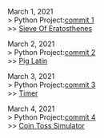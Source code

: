 March 1, 2021  
	> Python Project:[commit 1](https://github.com/NaYrA-IaR/PythonProjects/commit/b510a89c449efe0bf3e2e9708434b582f42caa86)  
		>> [Sieve Of Eratosthenes](https://github.com/NaYrA-IaR/PythonProjects/blob/main/Projects/SieveOfEratosthenes.py)

March 2, 2021  
	> Python Project:[commit 2](https://github.com/NaYrA-IaR/PythonProjects/commit/1ddc1386b4d76d197f3a10712b2d15e96425fe9f)  
		>> [Pig Latin](https://github.com/NaYrA-IaR/PythonProjects/blob/main/Projects/PigLatin.py)  
  

March 3, 2021  
	> Python Project:[commit 3](https://github.com/NaYrA-IaR/PythonProjects/commit/6c25a996ffcbf76ec36ac819727b160e7c62520c)  
		>> [Timer](https://github.com/NaYrA-IaR/PythonProjects/blob/16d4f27fedbad5e261cd2f1335476daeaa6aa87f/Projects/timer.py)  

March 4, 2021  
	> Python Project:[commit 4](https://github.com/NaYrA-IaR/PythonProjects/commit/3063594b743020b161760d43a58b8ef1eba2ab3c)  
		>> [Coin Toss Simulator](https://github.com/NaYrA-IaR/PythonProjects/blob/3063594b743020b161760d43a58b8ef1eba2ab3c/Projects/CoinTossSimulation.py)